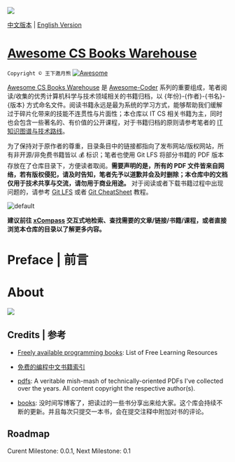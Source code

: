 ![](https://user-images.githubusercontent.com/5803001/43364904-59f5bda6-9356-11e8-9ab3-ae073d08bb9e.png)

[中文版本](./README.md) | [English Version](./README-en.md)

# [Awesome CS Books Warehouse](https://parg.co/UpB)

`Copyright © 王下邀月熊` [![Awesome](https://parg.co/UvS)](https://parg.co/UpB)

[Awesome CS Books Warehouse](https://parg.co/UpB) 是 [Awesome-Coder](https://github.com/wxyyxc1992/Awesome-Coder) 系列的重要组成，笔者阅读/收集的优秀计算机科学与技术领域相关的书籍归档，以 {年份}-{作者}-{书名}-{版本} 方式命名文件。阅读书籍永远是最为系统的学习方式，能够帮助我们缓解过于碎片化带来的技能不连贯性与片面性；本仓库以 IT CS 相关书籍为主，同时也会包含一些著名的、有价值的公开课程，对于书籍归档的原则请参考笔者的 [IT 知识图谱与技术路线](https://wxyyxc1992.github.io/home/#/perspective)。

为了保持对于原作者的尊重，目录条目中的链接都指向了发布网站/版权网站，所有非开源/非免费书籍皆以 :moneybag: 标识；笔者也使用 Git LFS 将部分书籍的 PDF 版本存放在了仓库目录下，方便读者取阅。**需要声明的是，所有的 PDF 文件皆来自网络，若有版权侵犯，请及时告知，笔者先予以道歉并会及时删除；本仓库中的文档仅用于技术共享与交流，请勿用于商业用途。** 对于阅读或者下载书籍过程中出现问题的，请参考 [Git LFS](https://git-lfs.github.com/) 或者 [Git CheatSheet](https://parg.co/UTd) 教程。

![default](https://user-images.githubusercontent.com/5803001/47262684-025c2e00-d522-11e8-8c82-4a5afcf428d1.png)

**建议前往 [xCompass](https://wxyyxc1992.github.io/home/#/search) 交互式地检索、查找需要的文章/链接/书籍/课程，或者直接浏览本仓库的目录以了解更多内容。**

# Preface | 前言

# About

![](https://user-images.githubusercontent.com/5803001/37886888-d361e980-30f0-11e8-913b-6fbfce98ab77.jpeg)

## Credits | 参考

- [Freely available programming books](https://github.com/EbookFoundation/free-programming-books): List of Free Learning Resources

- [免费的编程中文书籍索引](https://github.com/justjavac/free-programming-books-zh_CN)

- [pdfs](https://github.com/tpn/pdfs): A veritable mish-mash of technically-oriented PDFs I've collected over the years. All content copyright the respective author(s).

- [books](https://github.com/yuanliangding/books): 没时间写博客了，把读过的一些书分享出来给大家。这个库会持续不断的更新。并且每次只提交一本书，会在提交注释中附加对书的评论。

## Roadmap

Curent Milestone: 0.0.1, Next Milestone: 0.1
